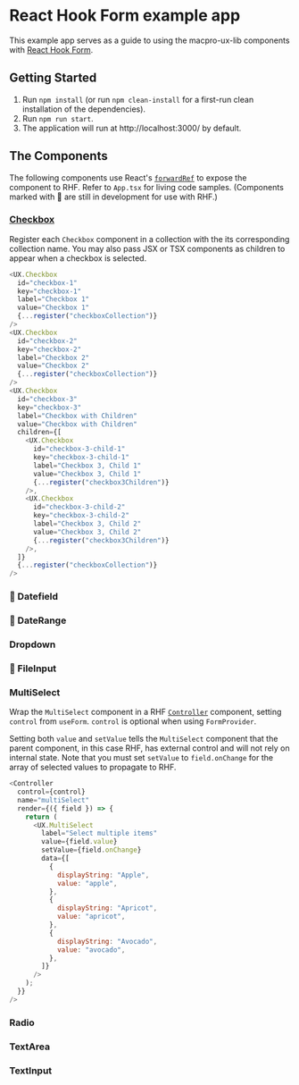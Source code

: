 # React Hook Form example app

This example app serves as a guide to using the macpro-ux-lib components with [React Hook Form](https://react-hook-form.com/).

## Getting Started

1. Run `npm install` (or run `npm clean-install` for a first-run clean installation of the dependencies).
2. Run `npm run start`.
3. The application will run at http://localhost:3000/ by default.

## The Components

The following components use React's [`forwardRef`](https://react.dev/reference/react/forwardRef) to expose the component to RHF. Refer to `App.tsx` for living code samples. (Components marked with 🚧 are still in development for use with RHF.)

### [Checkbox](#checkbox)

Register each `Checkbox` component in a collection with the its corresponding collection name. You may also pass JSX or TSX components as children to appear when a checkbox is selected.

```js
<UX.Checkbox
  id="checkbox-1"
  key="checkbox-1"
  label="Checkbox 1"
  value="Checkbox 1"
  {...register("checkboxCollection")}
/>
<UX.Checkbox
  id="checkbox-2"
  key="checkbox-2"
  label="Checkbox 2"
  value="Checkbox 2"
  {...register("checkboxCollection")}
/>
<UX.Checkbox
  id="checkbox-3"
  key="checkbox-3"
  label="Checkbox with Children"
  value="Checkbox with Children"
  children={[
    <UX.Checkbox
      id="checkbox-3-child-1"
      key="checkbox-3-child-1"
      label="Checkbox 3, Child 1"
      value="Checkbox 3, Child 1"
      {...register("checkbox3Children")}
    />,
    <UX.Checkbox
      id="checkbox-3-child-2"
      key="checkbox-3-child-2"
      label="Checkbox 3, Child 2"
      value="Checkbox 3, Child 2"
      {...register("checkbox3Children")}
    />,
  ]}
  {...register("checkboxCollection")}
/>
```

### 🚧 Datefield

### 🚧 DateRange

### Dropdown

### 🚧 FileInput

### MultiSelect

Wrap the `MultiSelect` component in a RHF [`Controller`](https://www.react-hook-form.com/api/usecontroller/controller/) component, setting `control` from `useForm`. `control` is optional when using `FormProvider`.

Setting both `value` and `setValue` tells the `MultiSelect` component that the parent component, in this case RHF, has external control and will not rely on internal state. Note that you must set `setValue` to `field.onChange` for the array of selected values to propagate to RHF.

```js
<Controller
  control={control}
  name="multiSelect"
  render={({ field }) => {
    return (
      <UX.MultiSelect
        label="Select multiple items"
        value={field.value}
        setValue={field.onChange}
        data={[
          {
            displayString: "Apple",
            value: "apple",
          },
          {
            displayString: "Apricot",
            value: "apricot",
          },
          {
            displayString: "Avocado",
            value: "avocado",
          },
        ]}
      />
    );
  }}
/>
```

### Radio

### TextArea

### TextInput
